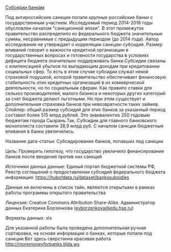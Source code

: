 [Cубсидии банкам](http://budget.gov.ru/epbs/registry/grants/data?pageNum=1&pageSize=100&filternum=%D0%B1%D0%B0%D0%BD%D0%BA&sortField=renewdate&sortDir=desc&blocks=info,grbs,rcv,change&export=1&exportsize=5000&exporttoken=f0089e6c-74d7-4b3f-a464-0e235484ae0f&exportformat=xls)

Под антироссийские санкции попали крупные российские банки с государственным участием.
Исследуемый период 2014-2018 годы обусловлен началом "санкционной эпохи". В этот промежуток правительство распределило из федерального бюджета значительные суммы, несравнимые с предыдущим периодом (до 2014 года). Автор исследования не утверждает о корреляции санкции-субсидия. Размер вливаний говорит о важности кредитной организации в государственных вопросах и готовности государства в условиях дефицита бюджета значительно поддерживать банки.Субсидии связаны с компенсацией убытков по выпадающим доходам при кредитовании социальных сфер. То есть в этом случае субсидии служат некой страховой подушкой, которой правительство обеспечивает финансовую стабильность этих кредитных организаций в их коммерческой деятельности, но по социальным сферам. Как правило ставки для сельхоз производителей, малого бизнеса и некоторых других категорий за счет бюджета делают льготными. Но при этом существует и дополнительная страховка банков при невозвратности таких займов. Спойлер: общий размер субсидий для этих банков за указанный период составил более 515 млрд рублей. Это эквивалентно 250 годовым бюджетам города Сызрань.Так, Субсидии для главного банковского монополиста составили 38,9 млрд руб. С началом санкции бюджетные вливания в банки увеличились.

Название дата-статьи: Субсидирование банков, попавших под санкции

Цель: Проверить гипотезу, что государство увеличило финансирование банков после введения против них санкций

Источники данных
данные: Единый портал бюджетной системы РФ, Реестр соглашений о предоставлении субсидий федерального бюджета
информация: https://hubofdata.ru/dataset/bankssubsidies


Данные не включены в список тайн, являются открытыми в рамках работы программы открытого правительства

Лицензия: Creative Commons Attribution Share-Alike. Администратор данных Екатерина Борзенкова (evborzenkova@edu.hse.ru)

Форматы данных: xls

Для указанной работы была проведена дополнительная ручная сортировка, на основе информации о банках, которые попали под санкции
Вот здесь сверстанна красивая работа http://moremoneyforbanks.tilda.ws
